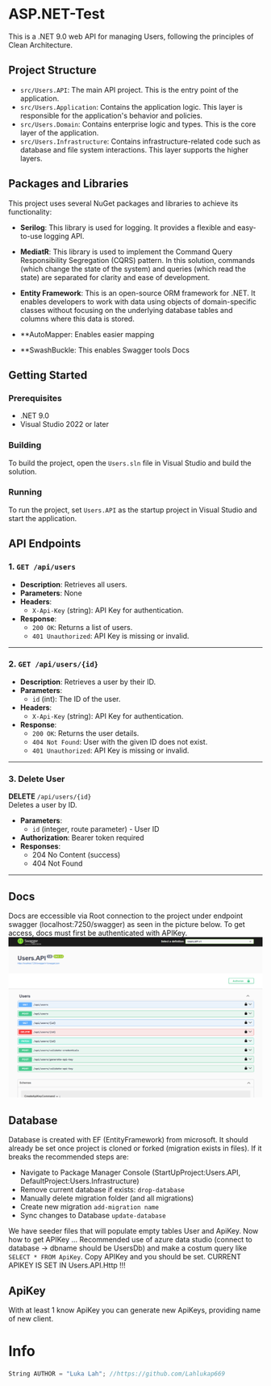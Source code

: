 # ASP.NET-Test

This is a .NET 9.0 web API for managing Users, following the principles of Clean Architecture.

## Project Structure
- `src/Users.API`: The main API project. This is the entry point of the application.
- `src/Users.Application`: Contains the application logic. This layer is responsible for the application's behavior and policies.
- `src/Users.Domain`: Contains enterprise logic and types. This is the core layer of the application.
- `src/Users.Infrastructure`: Contains infrastructure-related code such as database and file system interactions. This layer supports the higher layers.

## Packages and Libraries

This project uses several NuGet packages and libraries to achieve its functionality:

- **Serilog**: This library is used for logging. It provides a flexible and easy-to-use logging API.

- **MediatR**: This library is used to implement the Command Query Responsibility Segregation (CQRS) pattern. In this solution, commands (which change the state of the system) and queries (which read the state) are separated for clarity and ease of development.

- **Entity Framework**: This is an open-source ORM framework for .NET. It enables developers to work with data using objects of domain-specific classes without focusing on the underlying database tables and columns where this data is stored.

- **AutoMapper: Enables easier mapping

- **SwashBuckle: This enables Swagger tools Docs

## Getting Started

### Prerequisites

- .NET 9.0
- Visual Studio 2022 or later

### Building

To build the project, open the `Users.sln` file in Visual Studio and build the solution.

### Running

To run the project, set `Users.API` as the startup project in Visual Studio and start the application.

## API Endpoints

### 1. `GET /api/users`
- **Description**: Retrieves all users.
- **Parameters**: None
- **Headers**: 
  - `X-Api-Key` (string): API Key for authentication.
- **Response**: 
  - `200 OK`: Returns a list of users.
  - `401 Unauthorized`: API Key is missing or invalid.

---

### 2. `GET /api/users/{id}`
- **Description**: Retrieves a user by their ID.
- **Parameters**:
  - `id` (int): The ID of the user.
- **Headers**: 
  - `X-Api-Key` (string): API Key for authentication.
- **Response**: 
  - `200 OK`: Returns the user details.
  - `404 Not Found`: User with the given ID does not exist.
  - `401 Unauthorized`: API Key is missing or invalid.

---

### 3. Delete User
**DELETE** `/api/users/{id}`  
Deletes a user by ID.  
- **Parameters**:
  - `id` (integer, route parameter) - User ID
- **Authorization**: Bearer token required  
- **Responses**:
  - 204 No Content (success)
  - 404 Not Found

---



## Docs
Docs are eccessible via Root connection to the project under endpoint swagger (localhost:7250/swagger) as seen in the picture below. To get access, docs must first be authenticated with APIKey.
![alt text](https://github.com/Lahlukap669/ASP.NET-Test/blob/master/Swagger.png)

## Database
Database is created with EF (EntityFramework) from microsoft. It should already be set once project is cloned or forked (migration exists in files). If it breaks the recommended steps are:
- Navigate to Package Manager Console (StartUpProject:Users.API, DefaultProject:Users.Infrastructure)
- Remove current database if exists: `drop-database`
- Manually delete migration folder (and all migrations)
- Create new migration `add-migration name`
- Sync changes to Database `update-database`

We have seeder files that will populate empty tables User and ApiKey. Now how to get APIKey ... Recommended use of azure data studio (connect to database -> dbname should be UsersDb) and make a costum query like `SELECT * FROM ApiKey`. Copy APIKey and you should be set. CURRENT APIKEY IS SET IN Users.API.Http !!!

## ApiKey
With at least 1 know ApiKey you can generate new ApiKeys, providing name of new client.

# Info
```C#
String AUTHOR = "Luka Lah"; //https://github.com/Lahlukap669
```
